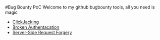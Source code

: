 #Bug Bounty PoC
Welcome to my github bugbounty tools, all you need is magic

- [ClickJacking](https://github.com/PhHitachi/BugBountyPoC/Clickjacking)
- [Broken Authentacation](https://github.com/PhHitachi/BugBountyPoC/BrokenAuthentacation)
- [Server-Side Request Forgery](https://github.com/PhHitachi/BugBountyPoC/SSRF)
